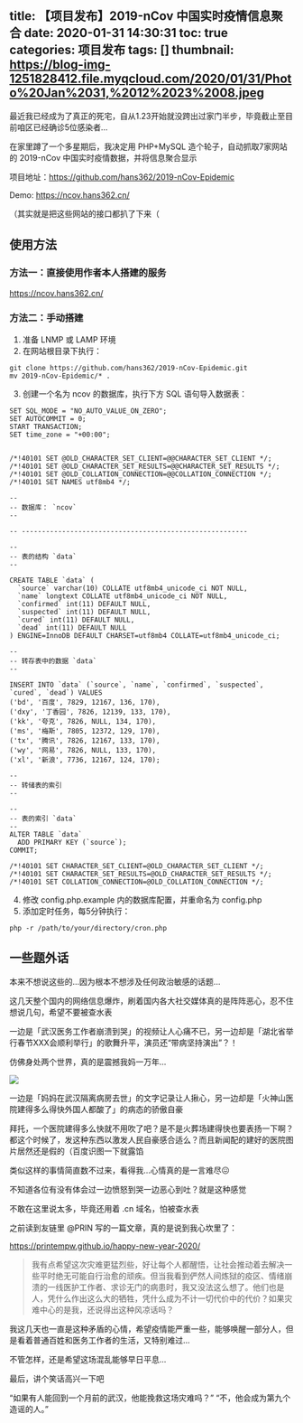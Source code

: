 title: 【项目发布】2019-nCov 中国实时疫情信息聚合
date: 2020-01-31 14:30:31
toc: true
categories: 项目发布
tags: []
thumbnail: https://blog-img-1251828412.file.myqcloud.com/2020/01/31/Photo%20Jan%2031,%2012%2023%2008.jpeg
---
最近我已经成为了真正的死宅，自从1.23开始就没跨出过家门半步，毕竟截止至目前咱区已经确诊5位感染者...

在家里蹲了一个多星期后，我决定用 PHP+MySQL 造个轮子，自动抓取7家网站的 2019-nCov 中国实时疫情数据，并将信息聚合显示

项目地址：https://github.com/hans362/2019-nCov-Epidemic

Demo: https://ncov.hans362.cn/

（其实就是把这些网站的接口都扒了下来（

<!--more-->

## 使用方法

### 方法一：直接使用作者本人搭建的服务

https://ncov.hans362.cn/

### 方法二：手动搭建

1. 准备 LNMP 或 LAMP 环境
2. 在网站根目录下执行：
```
git clone https://github.com/hans362/2019-nCov-Epidemic.git
mv 2019-nCov-Epidemic/* .
```
3. 创建一个名为 ncov 的数据库，执行下方 SQL 语句导入数据表：
```
SET SQL_MODE = "NO_AUTO_VALUE_ON_ZERO";
SET AUTOCOMMIT = 0;
START TRANSACTION;
SET time_zone = "+00:00";


/*!40101 SET @OLD_CHARACTER_SET_CLIENT=@@CHARACTER_SET_CLIENT */;
/*!40101 SET @OLD_CHARACTER_SET_RESULTS=@@CHARACTER_SET_RESULTS */;
/*!40101 SET @OLD_COLLATION_CONNECTION=@@COLLATION_CONNECTION */;
/*!40101 SET NAMES utf8mb4 */;

--
-- 数据库： `ncov`
--

-- --------------------------------------------------------

--
-- 表的结构 `data`
--

CREATE TABLE `data` (
  `source` varchar(10) COLLATE utf8mb4_unicode_ci NOT NULL,
  `name` longtext COLLATE utf8mb4_unicode_ci NOT NULL,
  `confirmed` int(11) DEFAULT NULL,
  `suspected` int(11) DEFAULT NULL,
  `cured` int(11) DEFAULT NULL,
  `dead` int(11) DEFAULT NULL
) ENGINE=InnoDB DEFAULT CHARSET=utf8mb4 COLLATE=utf8mb4_unicode_ci;

--
-- 转存表中的数据 `data`
--

INSERT INTO `data` (`source`, `name`, `confirmed`, `suspected`, `cured`, `dead`) VALUES
('bd', '百度', 7829, 12167, 136, 170),
('dxy', '丁香园', 7826, 12139, 133, 170),
('kk', '夸克', 7826, NULL, 134, 170),
('ms', '梅斯', 7805, 12372, 129, 170),
('tx', '腾讯', 7826, 12167, 133, 170),
('wy', '网易', 7826, NULL, 133, 170),
('xl', '新浪', 7736, 12167, 124, 170);

--
-- 转储表的索引
--

--
-- 表的索引 `data`
--
ALTER TABLE `data`
  ADD PRIMARY KEY (`source`);
COMMIT;

/*!40101 SET CHARACTER_SET_CLIENT=@OLD_CHARACTER_SET_CLIENT */;
/*!40101 SET CHARACTER_SET_RESULTS=@OLD_CHARACTER_SET_RESULTS */;
/*!40101 SET COLLATION_CONNECTION=@OLD_COLLATION_CONNECTION */;
```
4. 修改 config.php.example 内的数据库配置，并重命名为 config.php
5. 添加定时任务，每5分钟执行：
```
php -r /path/to/your/directory/cron.php
```

## 一些题外话

本来不想说这些的...因为根本不想涉及任何政治敏感的话题...

这几天整个国内的网络信息爆炸，刷着国内各大社交媒体真的是阵阵恶心，忍不住想说几句，希望不要被查水表

一边是「武汉医务工作者崩溃到哭」的视频让人心痛不已，另一边却是「湖北省举行春节XXX会顺利举行」的歌舞升平，演员还“带病坚持演出”？！

仿佛身处两个世界，真的是震撼我妈一万年...

![](https://blog-img-1251828412.file.myqcloud.com/2020/01/31/Photo%20Jan%2031,%2018%2022%2030.jpeg)

一边是「妈妈在武汉隔离病房去世」的文字记录让人揪心，另一边却是「火神山医院建得多么得快外国人都酸了」的病态的骄傲自豪

拜托，一个医院建得多么快就不用吹了吧？是不是火葬场建得快也要表扬一下啊？都这个时候了，发这种东西以激发人民自豪感合适么？而且新闻配的建好的医院图片居然还是假的（百度识图一下就露馅

类似这样的事情简直数不过来，看得我...心情真的是一言难尽😖

不知道各位有没有体会过一边愤怒到哭一边恶心到吐？就是这种感觉

不敢在这里说太多，毕竟还用着 .cn 域名，怕被查水表

之前读到友链里 @PRIN 写的一篇文章，真的是说到我心坎里了：

https://printempw.github.io/happy-new-year-2020/

> 我有点希望这次灾难更猛烈些，好让每个人都醒悟，让社会推动着去解决一些平时绝无可能自行治愈的顽疾。但当我看到俨然人间炼狱的疫区、情绪崩溃的一线医护工作者、求诊无门的病患时，我又没法这么想了。他们也是人，凭什么作出这么大的牺牲，凭什么成为不计一切代价中的代价？如果灾难中心的是我，还说得出这种风凉话吗？

我这几天也一直是这种矛盾的心情，希望疫情能严重一些，能够唤醒一部分人，但是看着普通百姓和医务工作者的生活，又特别难过...

不管怎样，还是希望这场混乱能够早日平息...

最后，讲个笑话高兴一下吧

“如果有人能回到一个月前的武汉，他能挽救这场灾难吗？”
“不，他会成为第九个造谣的人。”